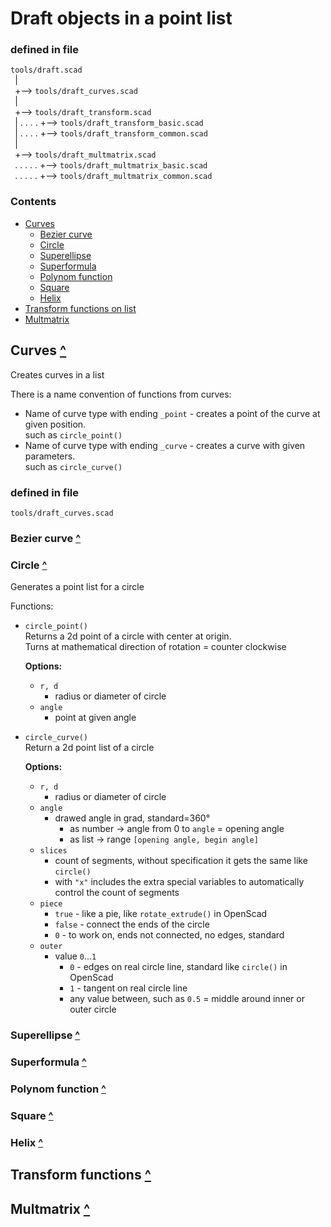 Draft objects in a point list
=============================

### defined in file
```tools/draft.scad```\
``` ```| \
``` ```+--> ```tools/draft_curves.scad```\
``` ```| \
``` ```+--> ```tools/draft_transform.scad```\
``` ```| . . . . +--> ```tools/draft_transform_basic.scad```\
``` ```| . . . . +--> ```tools/draft_transform_common.scad```\
``` ```| \
``` ```+--> ```tools/draft_multmatrix.scad```\
``` ```. . . . . +--> ```tools/draft_multmatrix_basic.scad```\
``` ```. . . . . +--> ```tools/draft_multmatrix_common.scad```

### Contents
[contents]: #contents "Up to Contents"
- [Curves](#curves-)
  - [Bezier curve](#bezier-curve-)
  - [Circle](#circle-)
  - [Superellipse](#superellipse-)
  - [Superformula](#superformula-)
  - [Polynom function](#polynom-function-)
  - [Square](#square-)
  - [Helix](#helix-)
- [Transform functions on list](#transform-functions-)
- [Multmatrix](#multmatrix-)

Curves [^][contents]
------

Creates curves in a list

There is a name convention of functions from curves:
- Name of curve type with ending ```_point``` - creates a point of the curve at given position.\
  such as ```circle_point()```
- Name of curve type with ending ```_curve``` - creates a curve with given parameters.\
  such as ```circle_curve()```

### defined in file
```tools/draft_curves.scad```

### Bezier curve [^][contents]

### Circle [^][contents]
Generates a point list for a circle

Functions:
- ```circle_point()```\
  Returns a 2d point of a circle with center at origin.\
  Turns at mathematical direction of rotation = counter clockwise
  
  __Options:__
  - ```r, d```
    - radius or diameter of circle
  - ```angle```
    - point at given angle

- ```circle_curve()```\
  Return a 2d point list of a circle

  __Options:__
  - ```r, d```
    - radius or diameter of circle
  - ```angle```
    - drawed angle in grad, standard=360°
      - as number -> angle from 0 to ```angle``` = opening angle
      - as list   -> range ```[opening angle, begin angle]```
  - ```slices```
     - count of segments, without specification it gets the same like ```circle()```
     - with ```"x"``` includes the extra special variables to automatically control the count of segments
  - ```piece```
    - ```true```  - like a pie, like ```rotate_extrude()``` in OpenScad
    - ```false``` - connect the ends of the circle
    - ```0```     - to work on, ends not connected, no edges, standard
  - ```outer```
    - value ```0```...```1```
      - ```0``` - edges on real circle line, standard like ```circle()``` in OpenScad
      - ```1``` - tangent on real circle line
      - any value between, such as ```0.5``` = middle around inner or outer circle

### Superellipse [^][contents]
### Superformula [^][contents]
### Polynom function [^][contents]
### Square [^][contents]
### Helix [^][contents]


Transform functions [^][contents]
-------------------


Multmatrix [^][contents]
----------

